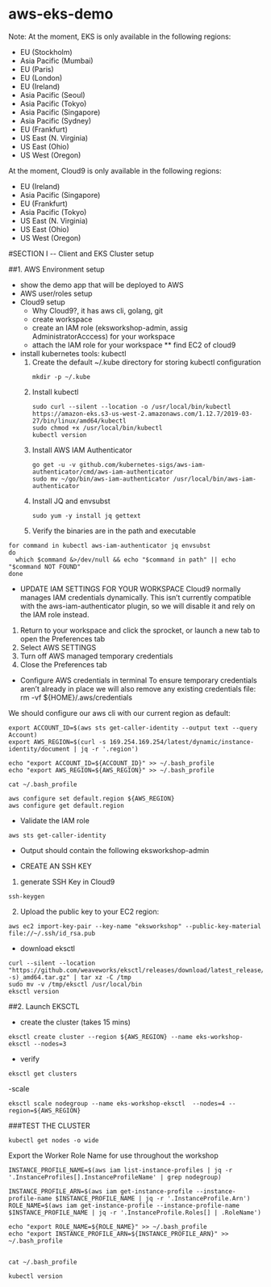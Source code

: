 # aws-eks-demo

Note: 
At the moment, EKS is only available in the following regions:
- EU (Stockholm)
- Asia Pacific (Mumbai)
- EU (Paris)
- EU (London)
- EU (Ireland)
- Asia Pacific (Seoul)
- Asia Pacific (Tokyo)
- Asia Pacific (Singapore)
- Asia Pacific (Sydney)
- EU (Frankfurt)
- US East (N. Virginia)
- US East (Ohio)
- US West (Oregon)

At the moment, Cloud9 is only available in the following regions:
- EU (Ireland)
- Asia Pacific (Singapore)
- EU (Frankfurt)
- Asia Pacific (Tokyo)
- US East (N. Virginia)
- US East (Ohio)
- US West (Oregon)

#SECTION I -- Client and EKS Cluster setup

##1. AWS Environment setup
 - show the demo app that will be deployed to AWS
 - AWS user/roles setup 
 - Cloud9 setup
   * Why Cloud9?, it has aws cli, golang, git 
   * create workspace
   * create an IAM role (eksworkshop-admin, assig AdministratorAcccess) for your workspace
   * attach the IAM role for your workspace 
      ** find EC2 of cloud9
 - install kubernetes tools: kubectl
   1. Create the default ~/.kube directory for storing kubectl configuration 
      ```
	  mkdir -p ~/.kube
	  ```
   2. Install kubectl
      ```
	  sudo curl --silent --location -o /usr/local/bin/kubectl https://amazon-eks.s3-us-west-2.amazonaws.com/1.12.7/2019-03-27/bin/linux/amd64/kubectl
      sudo chmod +x /usr/local/bin/kubectl
      kubectl version
	  ```
   3. Install AWS IAM Authenticator
      ```
	  go get -u -v github.com/kubernetes-sigs/aws-iam-authenticator/cmd/aws-iam-authenticator
      sudo mv ~/go/bin/aws-iam-authenticator /usr/local/bin/aws-iam-authenticator
	  ```
   4. Install JQ and envsubst
      ```
      sudo yum -y install jq gettext
	  ```
   5. Verify the binaries are in the path and executable
  
  ```
  for command in kubectl aws-iam-authenticator jq envsubst
  do
    which $command &>/dev/null && echo "$command in path" || echo "$command NOT FOUND"
  done
  ```
  
  - UPDATE IAM SETTINGS FOR YOUR WORKSPACE
   Cloud9 normally manages IAM credentials dynamically. This isn’t currently compatible with the aws-iam-authenticator plugin, 
   so we will disable it and rely on the IAM role instead.
   1. Return to your workspace and click the sprocket, or launch a new tab to open the Preferences tab
   2. Select AWS SETTINGS
   3. Turn off AWS managed temporary credentials
   4. Close the Preferences tab


  - Configure AWS credentials in terminal
   To ensure temporary credentials aren’t already in place we will also remove any existing credentials file:
   rm -vf ${HOME}/.aws/credentials
 
   We should configure our aws cli with our current region as default:
 
   ```
   export ACCOUNT_ID=$(aws sts get-caller-identity --output text --query Account)
   export AWS_REGION=$(curl -s 169.254.169.254/latest/dynamic/instance-identity/document | jq -r '.region')

   echo "export ACCOUNT_ID=${ACCOUNT_ID}" >> ~/.bash_profile
   echo "export AWS_REGION=${AWS_REGION}" >> ~/.bash_profile

   cat ~/.bash_profile

   aws configure set default.region ${AWS_REGION}
   aws configure get default.region
  ```
   
   - Validate the IAM role
   ```
   aws sts get-caller-identity
   ```
   * Output should contain the following
    eksworkshop-admin

 - CREATE AN SSH KEY
  1. generate SSH Key in Cloud9
   ```
   ssh-keygen
   ```
  2. Upload the public key to your EC2 region:
   ```
   aws ec2 import-key-pair --key-name "eksworkshop" --public-key-material file://~/.ssh/id_rsa.pub
   ```
   
  - download eksctl
   ```
   curl --silent --location "https://github.com/weaveworks/eksctl/releases/download/latest_release/eksctl_$(uname -s)_amd64.tar.gz" | tar xz -C /tmp
   sudo mv -v /tmp/eksctl /usr/local/bin
   eksctl version
   ```


##2. Launch EKSCTL

  - create the cluster (takes 15 mins)
  ```
  eksctl create cluster --region ${AWS_REGION} --name eks-workshop-eksctl --nodes=3
  ```
  
  - verify
  ```
  eksctl get clusters
  ```
  
  -scale
  ```
  eksctl scale nodegroup --name eks-workshop-eksctl  --nodes=4 --region=${AWS_REGION}
  ```



###TEST THE CLUSTER
```
kubectl get nodes -o wide
```

Export the Worker Role Name for use throughout the workshop

```
INSTANCE_PROFILE_NAME=$(aws iam list-instance-profiles | jq -r '.InstanceProfiles[].InstanceProfileName' | grep nodegroup)

INSTANCE_PROFILE_ARN=$(aws iam get-instance-profile --instance-profile-name $INSTANCE_PROFILE_NAME | jq -r '.InstanceProfile.Arn')
ROLE_NAME=$(aws iam get-instance-profile --instance-profile-name $INSTANCE_PROFILE_NAME | jq -r '.InstanceProfile.Roles[] | .RoleName')

echo "export ROLE_NAME=${ROLE_NAME}" >> ~/.bash_profile
echo "export INSTANCE_PROFILE_ARN=${INSTANCE_PROFILE_ARN}" >> ~/.bash_profile


cat ~/.bash_profile

kubectl version
```
